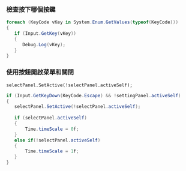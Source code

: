 
### 檢查按下哪個按鍵
```C#
foreach (KeyCode vKey in System.Enum.GetValues(typeof(KeyCode)))
{
   if (Input.GetKey(vKey))
   {
      Debug.Log(vKey);
   }
}
```
### 使用按鈕開啟菜單和關閉
`selectPanel.SetActive(!selectPanel.activeSelf);`
```C#
if (Input.GetKeyDown(KeyCode.Escape) && !settingPanel.activeSelf)
{
   selectPanel.SetActive(!selectPanel.activeSelf);
   
   if (selectPanel.activeSelf)
   {
       Time.timeScale = 0f;
   }
   else if(!selectPanel.activeSelf)
   {
       Time.timeScale = 1f;
   }
}
```
